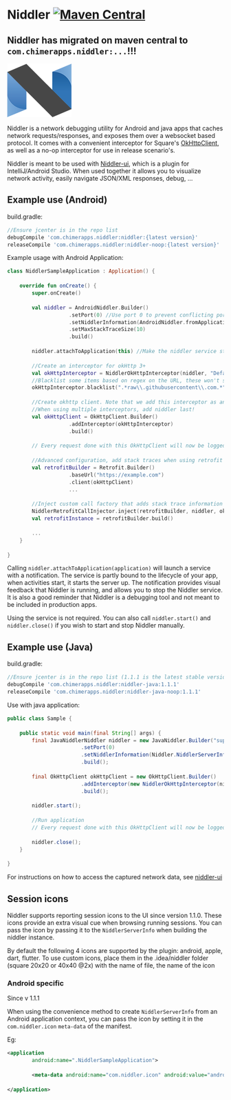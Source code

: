 # Niddler [![Maven Central](https://maven-badges.herokuapp.com/maven-central/com.chimerapps.niddler/niddler/badge.svg)](https://maven-badges.herokuapp.com/maven-central/com.chimerapps.niddler/niddler)

## Niddler has migrated on maven central to `com.chimerapps.niddler:...`!!!

![Logo](niddler_logo.png)

Niddler is a network debugging utility for Android and java apps that caches network requests/responses, and exposes them over a websocket based protocol. It comes with a convenient interceptor for Square's [OkHttpClient](http://square.github.io/okhttp/), as well as a no-op interceptor for use in release scenario's.

Niddler is meant to be used with [Niddler-ui](https://github.com/Chimerapps/niddler-ui), which is a plugin for IntelliJ/Android Studio. When used together it allows you to visualize network activity, easily navigate JSON/XML responses, debug, ...

## Example use (Android)
build.gradle:
``` groovy
//Ensure jcenter is in the repo list
debugCompile 'com.chimerapps.niddler:niddler:{latest version}'
releaseCompile 'com.chimerapps.niddler:niddler-noop:{latest version}'
```

Example usage with Android Application:
```kotlin
class NiddlerSampleApplication : Application() {

    override fun onCreate() {
        super.onCreate()

        val niddler = AndroidNiddler.Builder()
                    .setPort(0) //Use port 0 to prevent conflicting ports, auto-discovery will find it anyway!
                    .setNiddlerInformation(AndroidNiddler.fromApplication(this)) //Set com.niddler.icon in AndroidManifest meta-data to an icon you wish to use for this session
                    .setMaxStackTraceSize(10)
                    .build()

        niddler.attachToApplication(this) //Make the niddler service start whenever an activity starts

        //Create an interceptor for okHttp 3+
        val okHttpInterceptor = NiddlerOkHttpInterceptor(niddler, "Default")
        //Blacklist some items based on regex on the URL, these won't show up in niddler
        okHttpInterceptor.blacklist(".*raw\\.githubusercontent\\.com.*")

        //Create okhttp client. Note that we add this interceptor as an application layer interceptor, this ensures we see 'unpacked' responses
        //When using multiple interceptors, add niddler last!
        val okHttpClient = OkHttpClient.Builder()
                    .addInterceptor(okHttpInterceptor)
                    .build()

        // Every request done with this OkHttpClient will now be logged with Niddler

        //Advanced configuration, add stack traces when using retrofit
        val retrofitBuilder = Retrofit.Builder()
                    .baseUrl("https://example.com")
                    .client(okHttpClient)
                    ...

        //Inject custom call factory that adds stack trace information to retrofit
        NiddlerRetrofitCallInjector.inject(retrofitBuilder, niddler, okHttpClient)
        val retrofitInstance = retrofitBuilder.build()

        ...
    }

}
```

Calling `niddler.attachToApplication(application)` will launch a service with a notification. The service is partly bound to the lifecycle of your app, when activities start, it starts the server up. The notification provides visual feedback that Niddler is running, and allows you to stop the Niddler service. It is also a good reminder that Niddler is a debugging tool and not meant to be included in production apps.

Using the service is not required. You can also call `niddler.start()` and `niddler.close()` if you wish to start and stop Niddler manually.

## Example use (Java)
build.gradle:
``` groovy
//Ensure jcenter is in the repo list (1.1.1 is the latest stable version)
debugCompile 'com.chimerapps.niddler:niddler-java:1.1.1'
releaseCompile 'com.chimerapps.niddler:niddler-java-noop:1.1.1'
```

Use with java application:
```java
public class Sample {

    public static void main(final String[] args) {
        final JavaNiddlerNiddler niddler = new JavaNiddler.Builder("superSecretPassword")
                        .setPort(0)
                        .setNiddlerInformation(Niddler.NiddlerServerInfo("Example", "Example description"))
                        .build();

        final OkHttpClient okHttpClient = new OkHttpClient.Builder()
                        .addInterceptor(new NiddlerOkHttpInterceptor(niddler))
                        .build();

        niddler.start();

        //Run application
        // Every request done with this OkHttpClient will now be logged with Niddler

        niddler.close();
    }

}
```

For instructions on how to access the captured network data, see [niddler-ui](https://github.com/Chimerapps/niddler-ui)

## Session icons
Niddler supports reporting session icons to the UI since version 1.1.0. These icons provide an extra visual cue when browsing running sessions. You can pass the icon by 
passing it to the `NiddlerServerInfo` when building the niddler instance.

By default the following 4 icons are supported by the plugin: android, apple, dart, flutter. To use custom icons, place them in the .idea/niddler folder (square 20x20 or 40x40 @2x) with the 
name of file, the name of the icon

### Android specific
Since v 1.1.1


When using the convenience method to create `NiddlerServerInfo` from an Android application context, you can pass the icon by setting it in the `com.niddler.icon` `meta-data` of the manifest.

Eg:
```xml
<application
        android:name=".NiddlerSampleApplication">

        <meta-data android:name="com.niddler.icon" android:value="android"/>

</application>
```  
